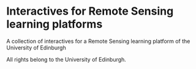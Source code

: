# Interactives for Remote Sensing learning platforms
A collection of interactives for a Remote Sensing learning platform of the University of Edinburgh

All rights belong to the University of Edinburgh.

